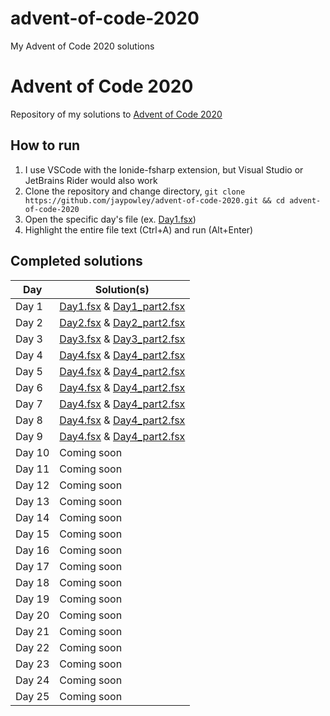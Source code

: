 # advent-of-code-2020
My Advent of Code 2020 solutions


# Advent of Code 2020

Repository of my solutions to [Advent of Code 2020](https://adventofcode.com/2020)

## How to run

1. I use VSCode with the Ionide-fsharp extension, but Visual Studio or JetBrains Rider would also work
2. Clone the repository and change directory, `git clone https://github.com/jaypowley/advent-of-code-2020.git && cd advent-of-code-2020`
3. Open the specific day's file (ex. [Day1.fsx](src/Day1.fsx))
4. Highlight the entire file text (Ctrl+A) and run (Alt+Enter)

## Completed solutions

| Day    | Solution(s)               |
| ------ | ------------------------- |
| Day 1  | [Day1.fsx](src/Day1.fsx) & [Day1_part2.fsx](src/Day1_part2.fsx) |
| Day 2  | [Day2.fsx](src/Day2.fsx) & [Day2_part2.fsx](src/Day2_part2.fsx) |
| Day 3  | [Day3.fsx](src/Day3.fsx) & [Day3_part2.fsx](src/Day3_part2.fsx) |
| Day 4  | [Day4.fsx](src/Day4.fsx) & [Day4_part2.fsx](src/Day4_part2.fsx) |
| Day 5  | [Day4.fsx](src/Day5.fsx) & [Day4_part2.fsx](src/Day5_part2.fsx) |
| Day 6  | [Day4.fsx](src/Day6.fsx) & [Day4_part2.fsx](src/Day6_part2.fsx) |
| Day 7  | [Day4.fsx](src/Day7.fsx) & [Day4_part2.fsx](src/Day7_part2.fsx) |
| Day 8  | [Day4.fsx](src/Day8.fsx) & [Day4_part2.fsx](src/Day8_part2.fsx) |
| Day 9  | [Day4.fsx](src/Day9.fsx) & [Day4_part2.fsx](src/Day9_part2.fsx) |
| Day 10 | Coming soon |
| Day 11 | Coming soon |
| Day 12 | Coming soon |
| Day 13 | Coming soon |
| Day 14 | Coming soon |
| Day 15 | Coming soon |
| Day 16 | Coming soon |
| Day 17 | Coming soon |
| Day 18 | Coming soon |
| Day 19 | Coming soon |
| Day 20 | Coming soon |
| Day 21 | Coming soon |
| Day 22 | Coming soon |
| Day 23 | Coming soon |
| Day 24 | Coming soon |
| Day 25 | Coming soon |
